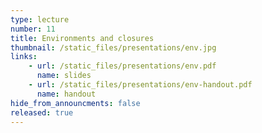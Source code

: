 ```yaml
---
type: lecture
number: 11
title: Environments and closures
thumbnail: /static_files/presentations/env.jpg
links:
    - url: /static_files/presentations/env.pdf
      name: slides
    - url: /static_files/presentations/env-handout.pdf
      name: handout
hide_from_announcments: false
released: true
---
```

